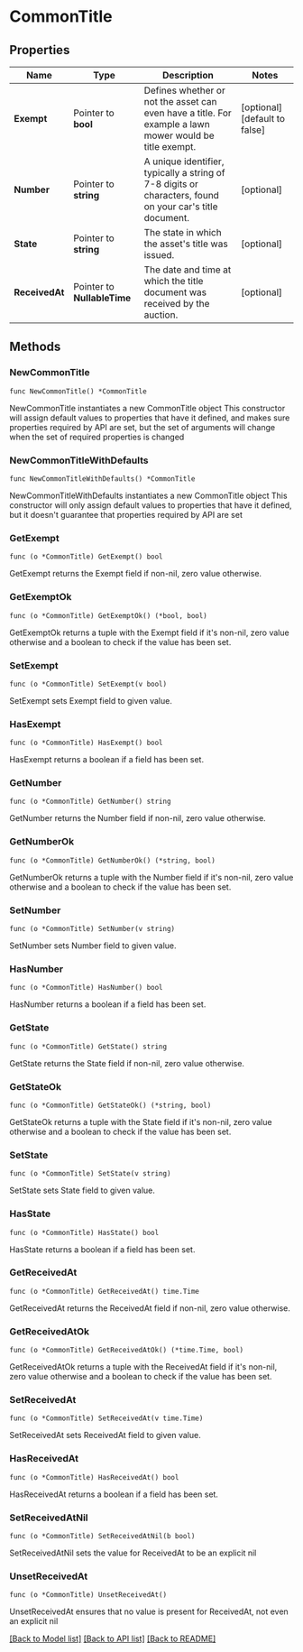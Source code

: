 # CommonTitle

## Properties

Name | Type | Description | Notes
------------ | ------------- | ------------- | -------------
**Exempt** | Pointer to **bool** | Defines whether or not the asset can even have a title.  For example a lawn mower would be title exempt. | [optional] [default to false]
**Number** | Pointer to **string** | A unique identifier, typically a string of 7-8 digits or characters, found on your car&#39;s title document. | [optional] 
**State** | Pointer to **string** | The state in which the asset&#39;s title was issued. | [optional] 
**ReceivedAt** | Pointer to **NullableTime** | The date and time at which the title document was received by the auction. | [optional] 

## Methods

### NewCommonTitle

`func NewCommonTitle() *CommonTitle`

NewCommonTitle instantiates a new CommonTitle object
This constructor will assign default values to properties that have it defined,
and makes sure properties required by API are set, but the set of arguments
will change when the set of required properties is changed

### NewCommonTitleWithDefaults

`func NewCommonTitleWithDefaults() *CommonTitle`

NewCommonTitleWithDefaults instantiates a new CommonTitle object
This constructor will only assign default values to properties that have it defined,
but it doesn't guarantee that properties required by API are set

### GetExempt

`func (o *CommonTitle) GetExempt() bool`

GetExempt returns the Exempt field if non-nil, zero value otherwise.

### GetExemptOk

`func (o *CommonTitle) GetExemptOk() (*bool, bool)`

GetExemptOk returns a tuple with the Exempt field if it's non-nil, zero value otherwise
and a boolean to check if the value has been set.

### SetExempt

`func (o *CommonTitle) SetExempt(v bool)`

SetExempt sets Exempt field to given value.

### HasExempt

`func (o *CommonTitle) HasExempt() bool`

HasExempt returns a boolean if a field has been set.

### GetNumber

`func (o *CommonTitle) GetNumber() string`

GetNumber returns the Number field if non-nil, zero value otherwise.

### GetNumberOk

`func (o *CommonTitle) GetNumberOk() (*string, bool)`

GetNumberOk returns a tuple with the Number field if it's non-nil, zero value otherwise
and a boolean to check if the value has been set.

### SetNumber

`func (o *CommonTitle) SetNumber(v string)`

SetNumber sets Number field to given value.

### HasNumber

`func (o *CommonTitle) HasNumber() bool`

HasNumber returns a boolean if a field has been set.

### GetState

`func (o *CommonTitle) GetState() string`

GetState returns the State field if non-nil, zero value otherwise.

### GetStateOk

`func (o *CommonTitle) GetStateOk() (*string, bool)`

GetStateOk returns a tuple with the State field if it's non-nil, zero value otherwise
and a boolean to check if the value has been set.

### SetState

`func (o *CommonTitle) SetState(v string)`

SetState sets State field to given value.

### HasState

`func (o *CommonTitle) HasState() bool`

HasState returns a boolean if a field has been set.

### GetReceivedAt

`func (o *CommonTitle) GetReceivedAt() time.Time`

GetReceivedAt returns the ReceivedAt field if non-nil, zero value otherwise.

### GetReceivedAtOk

`func (o *CommonTitle) GetReceivedAtOk() (*time.Time, bool)`

GetReceivedAtOk returns a tuple with the ReceivedAt field if it's non-nil, zero value otherwise
and a boolean to check if the value has been set.

### SetReceivedAt

`func (o *CommonTitle) SetReceivedAt(v time.Time)`

SetReceivedAt sets ReceivedAt field to given value.

### HasReceivedAt

`func (o *CommonTitle) HasReceivedAt() bool`

HasReceivedAt returns a boolean if a field has been set.

### SetReceivedAtNil

`func (o *CommonTitle) SetReceivedAtNil(b bool)`

 SetReceivedAtNil sets the value for ReceivedAt to be an explicit nil

### UnsetReceivedAt
`func (o *CommonTitle) UnsetReceivedAt()`

UnsetReceivedAt ensures that no value is present for ReceivedAt, not even an explicit nil

[[Back to Model list]](../README.md#documentation-for-models) [[Back to API list]](../README.md#documentation-for-api-endpoints) [[Back to README]](../README.md)


